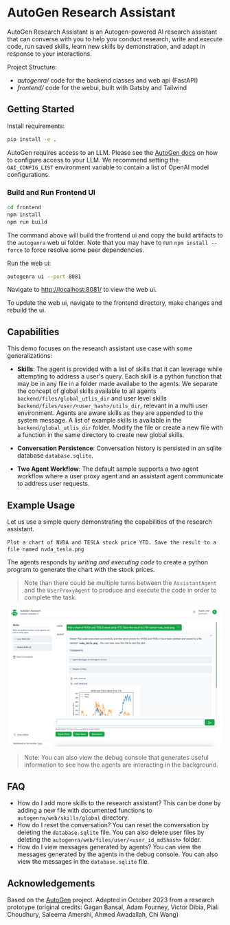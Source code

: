 # AutoGen Research Assistant

AutoGen Research Assistant is an Autogen-powered AI research assistant that can converse with you to help you conduct research, write and execute code, run saved skills, learn new skills by demonstration, and adapt in response to your interactions.

Project Structure:

- _autogenra/_ code for the backend classes and web api (FastAPI)
- _frontend/_ code for the webui, built with Gatsby and Tailwind

## Getting Started

Install requirements:

```bash
pip install -e .
```

AutoGen requires access to an LLM. Please see the [AutoGen docs](https://microsoft.github.io/autogen/docs/FAQ#set-your-api-endpoints) on how to configure access to your LLM. We recommend setting the `OAI_CONFIG_LIST` environment variable to contain a list of OpenAI model configurations.

### Build and Run Frontend UI

```bash
cd frontend
npm install
npm run build
```

The command above will build the frontend ui and copy the build artifacts to the `autogenra` web ui folder. Note that you may have to run `npm install --force` to force resolve some peer dependencies.

Run the web ui:

```bash
autogenra ui --port 8081
```

Navigate to <http://localhost:8081/> to view the web ui.

To update the web ui, navigate to the frontend directory, make changes and rebuild the ui.

## Capabilities

This demo focuses on the research assistant use case with some generalizations:

- **Skills**: The agent is provided with a list of skills that it can leverage while attempting to address a user's query. Each skill is a python function that may be in any file in a folder made availabe to the agents. We separate the concept of global skills available to all agents `backend/files/global_utlis_dir` and user level skills `backend/files/user/<user_hash>/utils_dir`, relevant in a multi user environment. Agents are aware skills as they are appended to the system message. A list of example skills is available in the `backend/global_utlis_dir` folder. Modify the file or create a new file with a function in the same directory to create new global skills.

- **Conversation Persistence**: Conversation history is persisted in an sqlite database `database.sqlite`.

- **Two Agent Workflow**: The default sample supports a two agent workflow where a user proxy agent and an assistant agent communicate to address user requests.

## Example Usage

Let us use a simple query demonstrating the capabilities of the research assistant.

```
Plot a chart of NVDA and TESLA stock price YTD. Save the result to a file named nvda_tesla.png
```

The agents responds by _writing and executing code_ to create a python program to generate the chart with the stock prices.

> Note than there could be multiple turns between the `AssistantAgent` and the `UserProxyAgent` to produce and execute the code in order to complete the task.

![ARA](./docs/ara_stockprices.png)

> Note: You can also view the debug console that generates useful information to see how the agents are interacting in the background.

<!-- ![ARA](./docs/ara_console.png) -->

## FAQ

- How do I add more skills to the research assistant? This can be done by adding a new file with documented functions to `autogenra/web/skills/global` directory.
- How do I reset the conversation? You can reset the conversation by deleting the `database.sqlite` file. You can also delete user files by deleting the `autogenra/web/files/user/<user_id_md5hash>` folder.
- How do I view messages generated by agents? You can view the messages generated by the agents in the debug console. You can also view the messages in the `database.sqlite` file.

## Acknowledgements

Based on the [AutoGen](https://microsoft.github.io/autogen) project.
Adapted in October 2023 from a research prototype (original credits: Gagan Bansal, Adam Fourney, Victor Dibia, Piali Choudhury, Saleema Amershi, Ahmed Awadallah, Chi Wang)
